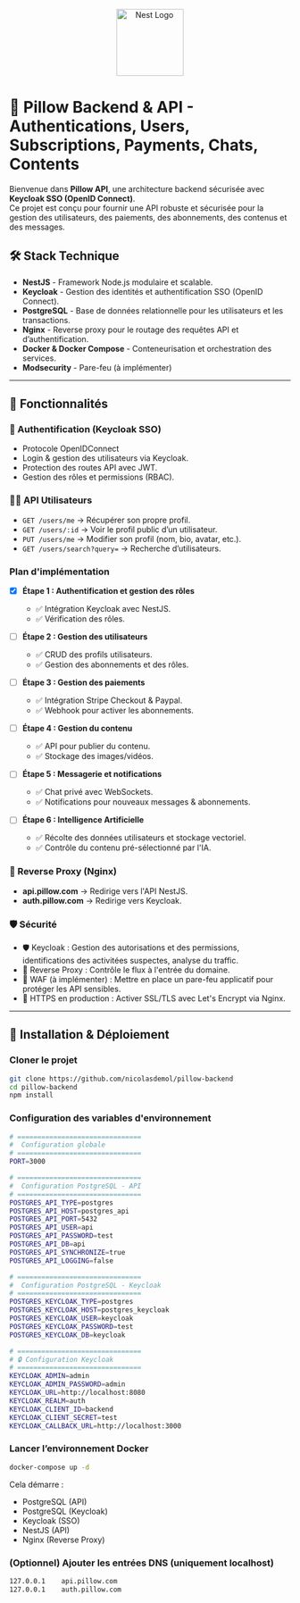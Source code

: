 <p align="center">
  <a href="http://nestjs.com/" target="blank"><img src="https://nestjs.com/img/logo-small.svg" width="120" alt="Nest Logo" /></a>
</p>

# 🚀 Pillow Backend & API - Authentications, Users, Subscriptions, Payments, Chats, Contents

Bienvenue dans **Pillow API**, une architecture backend sécurisée avec **Keycloak SSO (OpenID Connect)**.  
Ce projet est conçu pour fournir une API robuste et sécurisée pour la gestion des utilisateurs, des paiements, des abonnements, des contenus et des messages.

## 🛠️ Stack Technique

- **NestJS** - Framework Node.js modulaire et scalable.
- **Keycloak** - Gestion des identités et authentification SSO (OpenID Connect).
- **PostgreSQL** - Base de données relationnelle pour les utilisateurs et les transactions.
- **Nginx** - Reverse proxy pour le routage des requêtes API et d’authentification.
- **Docker & Docker Compose** - Conteneurisation et orchestration des services.
- **Modsecurity** - Pare-feu (à implémenter)

---

## 📌 Fonctionnalités

### 🔐 Authentification (Keycloak SSO)

- Protocole OpenIDConnect
- Login & gestion des utilisateurs via Keycloak.
- Protection des routes API avec JWT.
- Gestion des rôles et permissions (RBAC).

### 🧑‍💻 API Utilisateurs

- `GET /users/me` → Récupérer son propre profil.
- `GET /users/:id` → Voir le profil public d’un utilisateur.
- `PUT /users/me` → Modifier son profil (nom, bio, avatar, etc.).
- `GET /users/search?query=` → Recherche d’utilisateurs.

### Plan d'implémentation

- [x] **Étape 1 : Authentification et gestion des rôles**

  - ✅ Intégration Keycloak avec NestJS.
  - ✅ Vérification des rôles.

- [ ] **Étape 2 : Gestion des utilisateurs**

  - ✅ CRUD des profils utilisateurs.
  - ✅ Gestion des abonnements et des rôles.

- [ ] **Étape 3 : Gestion des paiements**

  - ✅ Intégration Stripe Checkout & Paypal.
  - ✅ Webhook pour activer les abonnements.

- [ ] **Étape 4 : Gestion du contenu**

  - ✅ API pour publier du contenu.
  - ✅ Stockage des images/vidéos.

- [ ] **Étape 5 : Messagerie et notifications**

  - ✅ Chat privé avec WebSockets.
  - ✅ Notifications pour nouveaux messages & abonnements.

- [ ] **Étape 6 : Intelligence Artificielle**
  - ✅ Récolte des données utilisateurs et stockage vectoriel.
  - ✅ Contrôle du contenu pré-sélectionné par l'IA.

### 🔄 Reverse Proxy (Nginx)

- **api.pillow.com** → Redirige vers l'API NestJS.
- **auth.pillow.com** → Redirige vers Keycloak.

### 🛡️ Sécurité

- 🛡️ Keycloak : Gestion des autorisations et des permissions, identifications des activitées suspectes, analyse du traffic.
- 🔄 Reverse Proxy : Contrôle le flux à l'entrée du domaine.
- 🔐 WAF (à implémenter) : Mettre en place un pare-feu applicatif pour protéger les API sensibles.
- 🛑 HTTPS en production : Activer SSL/TLS avec Let's Encrypt via Nginx.

---

## 🚀 Installation & Déploiement

### Cloner le projet

```sh
git clone https://github.com/nicolasdemol/pillow-backend
cd pillow-backend
npm install
```

### Configuration des variables d'environnement

```sh
# ===============================
#  Configuration globale
# ===============================
PORT=3000

# ===============================
#  Configuration PostgreSQL - API
# ===============================
POSTGRES_API_TYPE=postgres
POSTGRES_API_HOST=postgres_api
POSTGRES_API_PORT=5432
POSTGRES_API_USER=api
POSTGRES_API_PASSWORD=test
POSTGRES_API_DB=api
POSTGRES_API_SYNCHRONIZE=true
POSTGRES_API_LOGGING=false

# ===============================
#  Configuration PostgreSQL - Keycloak
# ===============================
POSTGRES_KEYCLOAK_TYPE=postgres
POSTGRES_KEYCLOAK_HOST=postgres_keycloak
POSTGRES_KEYCLOAK_USER=keycloak
POSTGRES_KEYCLOAK_PASSWORD=test
POSTGRES_KEYCLOAK_DB=keycloak

# ===============================
# 🔒 Configuration Keycloak
# ===============================
KEYCLOAK_ADMIN=admin
KEYCLOAK_ADMIN_PASSWORD=admin
KEYCLOAK_URL=http://localhost:8080
KEYCLOAK_REALM=auth
KEYCLOAK_CLIENT_ID=backend
KEYCLOAK_CLIENT_SECRET=test
KEYCLOAK_CALLBACK_URL=http://localhost:3000
```

### Lancer l’environnement Docker

```sh
docker-compose up -d
```

Cela démarre :

- PostgreSQL (API)
- PostgreSQL (Keycloak)
- Keycloak (SSO)
- NestJS (API)
- Nginx (Reverse Proxy)

### (Optionnel) Ajouter les entrées DNS (uniquement localhost)

```sh
127.0.0.1    api.pillow.com
127.0.0.1    auth.pillow.com
```
